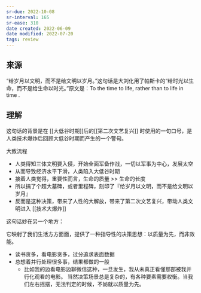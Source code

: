 ```yaml
---
sr-due: 2022-10-08
sr-interval: 165
sr-ease: 310
date created: 2022-06-09
date modified: 2022-07-20
tags: review 
---
```


## 来源

“给岁月以文明，而不是给文明以岁月。”这句话是大刘化用了帕斯卡的“给时光以生命，而不是给生命以时光。”原文是：To the time to life, rather than to life in time .

## 理解

这句话的背景是在 [[大低谷时期]]后的[[第二次文艺复兴]] 时使用的一句口号，是人类技术爆炸后回顾大低谷时期而产生的一个警句。

大致流程

- 人类得知三体文明要入侵，开始全面军备作战，一切以军事为中心，发展太空
- 从而导致经济水平下滑，人类陷入大低谷时期
- 接着人类觉得，重要性而言，生命的质量 >> 生命的长度
- 所以搞了个超大墓碑，或者里程碑，刻印了『给岁月以文明，而不是给文明以岁月』
- 反而是这种决策，带来了人性的大解放，带来了第二次文艺复兴，带动人类文明进入 [[技术大爆炸]]

这句话妙在另一个地方：

它映射了我们生活方方面面，提供了一种指导性的决策思想：以质量为先，而非效能。

- 读书贪多，看电影贪多，过分追求表面数据
- 总想着并行处理很多事，结果都做的一般
	- 比如我的边看电影边聊微信这种，一旦发生，我从未真正看懂那部被我并行化观看的电影。
当然决策场景总是复杂的，有各种要素需要权衡。当我们左右摇摆，无法判定的时候，不妨就以质量为先。
